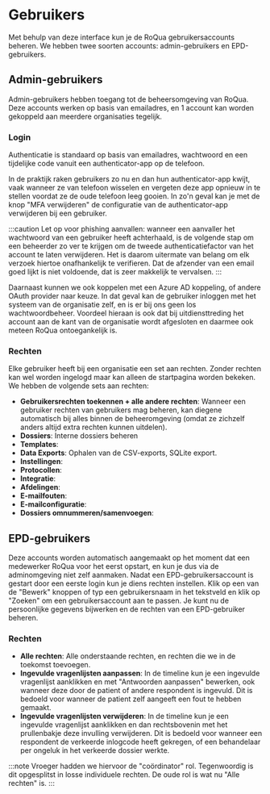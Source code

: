 # Gebruikers

Met behulp van deze interface kun je de RoQua gebruikersaccounts beheren. We hebben twee soorten accounts: admin-gebruikers en EPD-gebruikers.

## Admin-gebruikers

Admin-gebruikers hebben toegang tot de beheersomgeving van RoQua. Deze accounts werken op basis van emailadres, en 1 account kan worden gekoppeld aan meerdere organisaties tegelijk.

### Login

Authenticatie is standaard op basis van emailadres, wachtwoord en een tijdelijke code vanuit een authenticator-app op de telefoon.

In de praktijk raken gebruikers zo nu en dan hun authenticator-app kwijt, vaak wanneer ze van telefoon wisselen en vergeten deze app opnieuw in te stellen voordat ze de oude telefoon leeg gooien. In zo'n geval kan je met de knop "MFA verwijderen" de configuratie van de authenticator-app verwijderen bij een gebruiker.

:::caution
Let op voor phishing aanvallen: wanneer een aanvaller het wachtwoord van een gebruiker heeft achterhaald, is de volgende stap om een beheerder zo ver te krijgen om de tweede authenticatiefactor van het account te laten verwijderen. Het is daarom uitermate van belang om elk verzoek hiertoe onafhankelijk te verifieren. Dat de afzender van een email goed lijkt is niet voldoende, dat is zeer makkelijk te vervalsen.
:::

Daarnaast kunnen we ook koppelen met een Azure AD koppeling, of andere OAuth provider naar keuze. In dat geval kan de gebruiker inloggen met het systeem van de organisatie zelf, en is er bij ons geen los wachtwoordbeheer. Voordeel hieraan is ook dat bij uitdiensttreding het account aan de kant van de organisatie wordt afgesloten en daarmee ook meteen RoQua ontoegankelijk is.

### Rechten

Elke gebruiker heeft bij een organisatie een set aan rechten. Zonder rechten kan wel worden ingelogd maar kan alleen de startpagina worden bekeken. We hebben de volgende sets aan rechten:

* **Gebruikersrechten toekennen + alle andere rechten**: Wanneer een gebruiker rechten van gebruikers mag beheren, kan diegene automatisch bij alles binnen de beheeromgeving (omdat ze zichzelf anders altijd extra rechten kunnen uitdelen).
* **Dossiers**: Interne dossiers beheren
* **Templates**:
* **Data Exports**: Ophalen van de CSV-exports, SQLite export.
* **Instellingen**:
* **Protocollen**:
* **Integratie**:
* **Afdelingen**:
* **E-mailfouten**:
* **E-mailconfiguratie**:
* **Dossiers omnummeren/samenvoegen**:

## EPD-gebruikers

Deze accounts worden automatisch aangemaakt op het moment dat een medewerker RoQua voor het eerst opstart, en kun je dus via de adminomgeving niet zelf aanmaken. Nadat een EPD-gebruikersaccount is gestart door een eerste login kun je diens rechten instellen. Klik op een van de "Bewerk" knoppen of typ een gebruikersnaam in het tekstveld en klik op "Zoeken" om een gebruikersaccount aan te passen. Je kunt nu de persoonlijke gegevens bijwerken en de rechten van een EPD-gebruiker beheren.

### Rechten

* **Alle rechten**: Alle onderstaande rechten, en rechten die we in de toekomst toevoegen.
* **Ingevulde vragenlijsten aanpassen**: In de timeline kun je een ingevulde vragenlijst aanklikken en met "Antwoorden aanpassen" bewerken, ook wanneer deze door de patient of andere respondent is ingevuld. Dit is bedoeld voor wanneer de patient zelf aangeeft een fout te hebben gemaakt.
* **Ingevulde vragenlijsten verwijderen**: In de timeline kun je een ingevulde vragenlijst aanklikken en dan rechtsbovenin met het prullenbakje deze invulling verwijderen. Dit is bedoeld voor wanneer een respondent de verkeerde inlogcode heeft gekregen, of een behandelaar per ongeluk in het verkeerde dossier werkte.

:::note
Vroeger hadden we hiervoor de "coördinator" rol. Tegenwoordig is dit opgesplitst in losse individuele rechten. De oude rol is wat nu "Alle rechten" is.
:::

